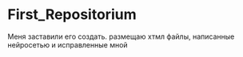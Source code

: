 # First_Repositorium
Меня заставили его создать. размещаю хтмл файлы, написанные нейросетью и исправленные мной
